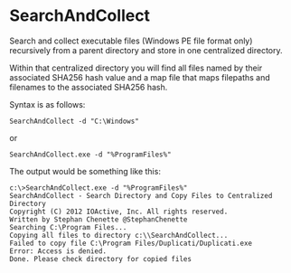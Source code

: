 SearchAndCollect
================

Search and collect executable files (Windows PE file format only) recursively from a parent directory and store in one centralized directory.

Within that centralized directory you will find all files named by their associated SHA256 hash value and a map file that maps filepaths and filenames to the associated SHA256 hash.

Syntax is as follows:

	SearchAndCollect -d "C:\Windows" 
or

	SearchAndCollect.exe -d "%ProgramFiles%"

The output would be something like this:

	c:\>SearchAndCollect.exe -d "%ProgramFiles%"
	SearchAndCollect - Search Directory and Copy Files to Centralized Directory
	Copyright (C) 2012 IOActive, Inc. All rights reserved.
	Written by Stephan Chenette @StephanChenette
	Searching C:\Program Files...
	Copying all files to directory c:\\SearchAndCollect...
	Failed to copy file C:\Program Files/Duplicati/Duplicati.exe
	Error: Access is denied.
	Done. Please check directory for copied files
